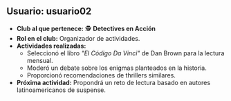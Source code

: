 ## Usuario: **usuario02**  
- **Club al que pertenece:** 🕵️ **Detectives en Acción**  
- **Rol en el club:** Organizador de actividades.  
- **Actividades realizadas:**  
  - Seleccionó el libro *"El Código Da Vinci"* de Dan Brown para la lectura mensual.  
  - Moderó un debate sobre los enigmas planteados en la historia.  
  - Proporcionó recomendaciones de thrillers similares.  
- **Próxima actividad:** Propondrá un reto de lectura basado en autores latinoamericanos de suspense.
